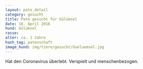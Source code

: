 ```yaml
---
layout: pate_detail
category: gesucht
title: Pate gesucht für Gülümsel
date: 16. April 2016
hund: Gülümsel
rasse:
alter: ca. 1 Jahre
hash_tag: patenschaft
image_hund: img/tiere/gesucht/Gueluemsel.jpg
---
```


Hat den Coronavirus überlebt. Verspielt und menschenbezogen.

